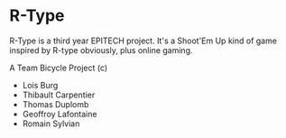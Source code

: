 R-Type
======

R-Type is a third year EPITECH project. It's a Shoot'Em Up kind of game inspired by R-type obviously, plus online gaming.

A Team Bicycle Project (c)
- Lois Burg
- Thibault Carpentier
- Thomas Duplomb
- Geoffroy Lafontaine
- Romain Sylvian
